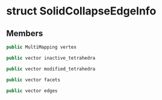 # struct SolidCollapseEdgeInfo


## Members

```cpp
public MultiMapping vertex
```

```cpp
public vector inactive_tetrahedra
```

```cpp
public vector modified_tetrahedra
```

```cpp
public vector facets
```

```cpp
public vector edges
```



